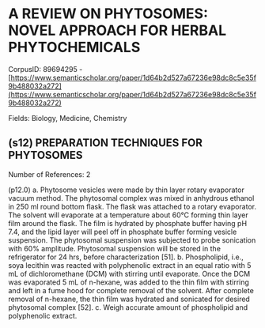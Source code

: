 # A REVIEW ON PHYTOSOMES: NOVEL APPROACH FOR HERBAL PHYTOCHEMICALS

CorpusID: 89694295 - [https://www.semanticscholar.org/paper/1d64b2d527a67236e98dc8c5e35f9b488032a272](https://www.semanticscholar.org/paper/1d64b2d527a67236e98dc8c5e35f9b488032a272)

Fields: Biology, Medicine, Chemistry

## (s12) PREPARATION TECHNIQUES FOR PHYTOSOMES
Number of References: 2

(p12.0) a. Phytosome vesicles were made by thin layer rotary evaporator vacuum method. The phytosomal complex was mixed in anhydrous ethanol in 250 ml round bottom flask. The flask was attached to a rotary evaporator. The solvent will evaporate at a temperature about 60°C forming thin layer film around the flask. The film is hydrated by phosphate buffer having pH 7.4, and the lipid layer will peel off in phosphate buffer forming vesicle suspension. The phytosomal suspension was subjected to probe sonication with 60% amplitude. Phytosomal suspension will be stored in the refrigerator for 24 hrs, before characterization [51]. b. Phospholipid, i.e., soya lecithin was reacted with polyphenolic extract in an equal ratio with 5 mL of dichloromethane (DCM) with stirring until evaporate. Once the DCM was evaporated 5 mL of n-hexane, was added to the thin film with stirring and left in a fume hood for complete removal of the solvent. After complete removal of n-hexane, the thin film was hydrated and sonicated for desired phytosomal complex [52]. c. Weigh accurate amount of phospholipid and polyphenolic extract.
